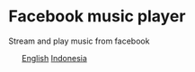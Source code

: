 # Facebook music player
Stream and play music from facebook

<ul>
  <a href=#English>English</a>
  <a href=#Indo>Indonesia</a
</ul>
